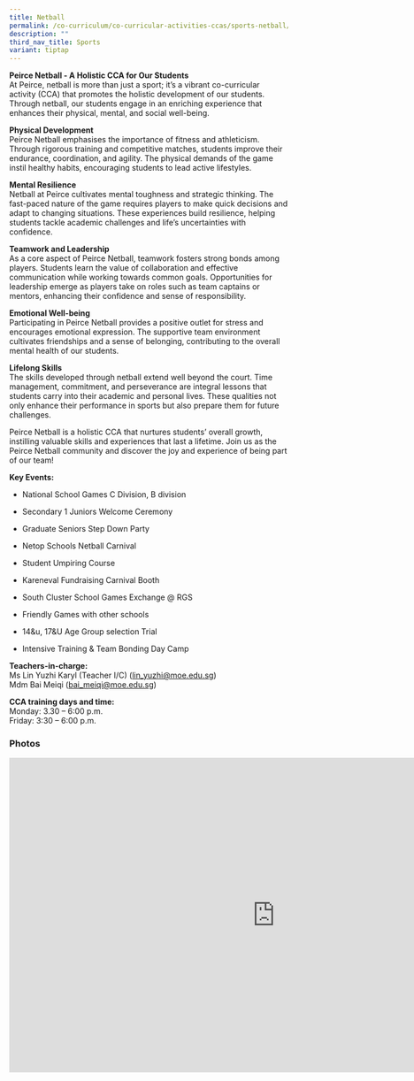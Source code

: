 ```yaml
---
title: Netball
permalink: /co-curriculum/co-curricular-activities-ccas/sports-netball/
description: ""
third_nav_title: Sports
variant: tiptap
---
```

<p><strong>Peirce Netball - A Holistic CCA for Our Students</strong>
<br>At Peirce, netball is more than just a sport; it’s a vibrant co-curricular
activity (CCA) that promotes the holistic development of our students.
Through netball, our students engage in an enriching experience that enhances
their physical, mental, and social well-being.</p>
<p><strong>Physical Development</strong>
<br>Peirce Netball emphasises the importance of fitness and athleticism. Through
rigorous training and competitive matches, students improve their endurance,
coordination, and agility. The physical demands of the game instil healthy
habits, encouraging students to lead active lifestyles.</p>
<p><strong>Mental Resilience</strong>
<br>Netball at Peirce cultivates mental toughness and strategic thinking.
The fast-paced nature of the game requires players to make quick decisions
and adapt to changing situations. These experiences build resilience, helping
students tackle academic challenges and life’s uncertainties with confidence.</p>
<p><strong>Teamwork and Leadership</strong>
<br>As a core aspect of Peirce Netball, teamwork fosters strong bonds among
players. Students learn the value of collaboration and effective communication
while working towards common goals. Opportunities for leadership emerge
as players take on roles such as team captains or mentors, enhancing their
confidence and sense of responsibility.</p>
<p><strong>Emotional Well-being</strong>
<br>Participating in Peirce Netball provides a positive outlet for stress
and encourages emotional expression. The supportive team environment cultivates
friendships and a sense of belonging, contributing to the overall mental
health of our students.</p>
<p><strong>Lifelong Skills</strong>
<br>The skills developed through netball extend well beyond the court. Time
management, commitment, and perseverance are integral lessons that students
carry into their academic and personal lives. These qualities not only
enhance their performance in sports but also prepare them for future challenges.</p>
<p>Peirce Netball is a holistic CCA that nurtures students’ overall growth,
instilling valuable skills and experiences that last a lifetime. Join us
as the Peirce Netball community and discover the joy and experience of
being part of our team!</p>
<p><strong>Key Events:</strong>
</p>
<ul>
<li>
<p>National School Games C Division, B division&nbsp;</p>
</li>
<li>
<p>Secondary 1 Juniors Welcome Ceremony</p>
</li>
<li>
<p>Graduate Seniors Step Down Party</p>
</li>
<li>
<p>Netop Schools Netball Carnival&nbsp;</p>
</li>
<li>
<p>Student Umpiring Course</p>
</li>
<li>
<p>Kareneval Fundraising Carnival Booth&nbsp;&nbsp;</p>
</li>
<li>
<p>South Cluster School Games Exchange @ RGS</p>
</li>
<li>
<p>Friendly Games with other schools&nbsp;</p>
</li>
<li>
<p>14&amp;u, 17&amp;U Age Group selection Trial</p>
</li>
<li>
<p>Intensive Training &amp; Team Bonding Day Camp</p>
</li>
</ul>
<p><strong>Teachers-in-charge:</strong>
<br>Ms Lin Yuzhi Karyl&nbsp;(Teacher I/C) (<a href="mailto:lin_yuzhi@moe.edu.sg" rel="noopener noreferrer nofollow" target="_blank">lin_yuzhi@moe.edu.sg</a>)
<br>Mdm Bai Meiqi (<a href="mailto:bai_meiqi@moe.edu.sg" rel="noopener noreferrer nofollow" target="_blank">bai_meiqi@moe.edu.sg</a>)</p>
<p><strong>CCA training days and time:</strong>
<br>Monday: 3.30 – 6:00 p.m.
<br>Friday: 3:30 – 6:00 p.m.</p>
<h3>Photos</h3>
<div class="iframe-wrapper">
<iframe height="569" width="960" allowfullscreen="true" frameborder="0" src="https://docs.google.com/presentation/d/e/2PACX-1vRszp-nmedL7mAqC0-THNwS2GXdXXaAP2her4JFZuqhMb7XCM4BfvRq_P9HcYNKzKOTkEyKPf7VEi7b/embed?start=false&amp;loop=false&amp;delayms=3000"></iframe>
</div>
<p></p>